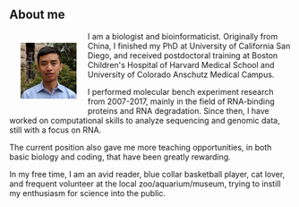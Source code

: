 ## About me
<img align="left" width="100" height="100" src="RuiFu.jpg" style="margin:20px">
I am a biologist and bioinformaticist. Originally from China, I finished my PhD at University of California San Diego, and received postdoctoral training at Boston Children's Hospital of Harvard Medical School and University of Colorado Anschutz Medical Campus.

I performed molecular bench experiment research from 2007-2017, mainly in the field of RNA-binding proteins and RNA degradation. Since then, I have worked on computational skills to analyze sequencing and genomic data, still with a focus on RNA.

The current position also gave me more teaching opportunities, in both basic biology and coding, that have been greatly rewarding.

In my free time, I am an avid reader, blue collar basketball player, cat lover, and frequent volunteer at the local zoo/aquarium/museum, trying to instill my enthusiasm for science into the public.
